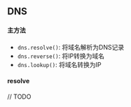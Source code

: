 ## DNS

#### 主方法

* `dns.resolve()`: 将域名解析为DNS记录
* `dns.reverse()`: 将IP转换为域名
* `dns.lookup()`: 将域名转换为IP

#### resolve

// TODO
